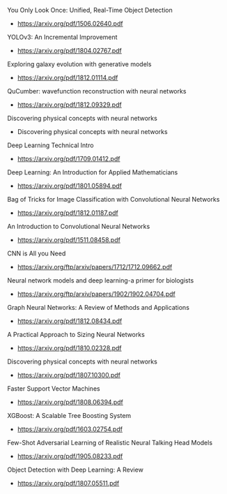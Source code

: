 You Only Look Once:
Unified, Real-Time Object Detection

* https://arxiv.org/pdf/1506.02640.pdf

YOLOv3: An Incremental Improvement

* https://arxiv.org/pdf/1804.02767.pdf

Exploring galaxy evolution with generative models

* https://arxiv.org/pdf/1812.01114.pdf

QuCumber: wavefunction reconstruction with neural
networks

* https://arxiv.org/pdf/1812.09329.pdf

Discovering physical concepts
with neural networks

* Discovering physical concepts with neural networks


Deep Learning Technical Intro 

* https://arxiv.org/pdf/1709.01412.pdf

Deep Learning: An Introduction for Applied
Mathematicians

* https://arxiv.org/pdf/1801.05894.pdf

Bag of Tricks for Image Classification with Convolutional Neural Networks

* https://arxiv.org/pdf/1812.01187.pdf

An Introduction to Convolutional Neural Networks

* https://arxiv.org/pdf/1511.08458.pdf

CNN is All you Need 

* https://arxiv.org/ftp/arxiv/papers/1712/1712.09662.pdf

Neural network models and deep learning-a primer for biologists

* https://arxiv.org/ftp/arxiv/papers/1902/1902.04704.pdf

Graph Neural Networks: A Review of Methods and Applications

* https://arxiv.org/pdf/1812.08434.pdf

A Practical Approach to Sizing Neural Networks

* https://arxiv.org/pdf/1810.02328.pdf

Discovering physical concepts with neural networks

* https://arxiv.org/pdf/1807.10300.pdf

Faster Support Vector Machines

* https://arxiv.org/pdf/1808.06394.pdf

XGBoost: A Scalable Tree Boosting System

* https://arxiv.org/pdf/1603.02754.pdf

Few-Shot Adversarial Learning of Realistic Neural Talking Head Models

* https://arxiv.org/pdf/1905.08233.pdf

Object Detection with Deep Learning: A Review

* https://arxiv.org/pdf/1807.05511.pdf
